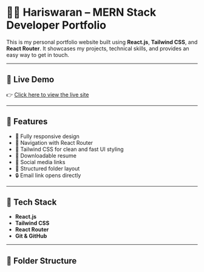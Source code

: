 # 🧑‍💻 Hariswaran – MERN Stack Developer Portfolio

This is my personal portfolio website built using **React.js**, **Tailwind CSS**, and **React Router**. It showcases my projects, technical skills, and provides an easy way to get in touch.

---

## 🔗 Live Demo

👉 [Click here to view the live site](https://your-deployment-link.com)

---

## 📌 Features

- 🚀 Fully responsive design
- 🧭 Navigation with React Router
- 🎨 Tailwind CSS for clean and fast UI styling
- 📄 Downloadable resume
- 🔗 Social media links
- 🧱 Structured folder layout
- 🔒 Email link opens directly

---

## 🧰 Tech Stack

- **React.js**
- **Tailwind CSS**
- **React Router**
- **Git & GitHub**

---

## 📂 Folder Structure

